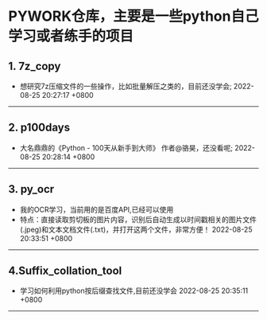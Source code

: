# PYWORK仓库，主要是一些python自己学习或者练手的项目

## 1. 7z_copy
- 想研究7z压缩文件的一些操作，比如批量解压之类的，目前还没学会;
  2022-08-25 20:27:17 +0800

---

## 2. p100days
- 大名鼎鼎的《Python - 100天从新手到大师》 作者@骆昊，还没看呢; 2022-08-25 20:28:14 +0800
  

---

## 3. py_ocr
- 我的OCR学习，当前用的是百度API,已经可以使用
- 特点：直接读取剪切板的图片内容，识别后自动生成以时间戳相关的图片文件(.jpeg)和文本文档文件(.txt)，并打开这两个文件，非常方便！
  2022-08-25 20:33:51 +0800

---

## 4.Suffix_collation_tool
- 学习如何利用python按后缀查找文件,目前还没学会
  2022-08-25 20:35:11 +0800

---
